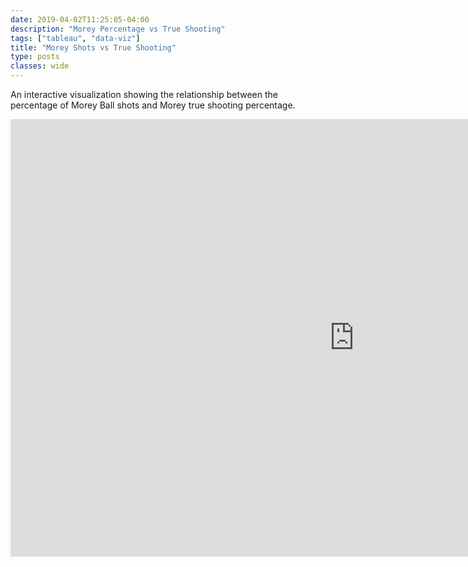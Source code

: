 ```yaml
---
date: 2019-04-02T11:25:05-04:00
description: "Morey Percentage vs True Shooting"
tags: ["tableau", "data-viz"]
title: "Morey Shots vs True Shooting"
type: posts
classes: wide
---
```


An interactive visualization showing the relationship between the percentage of Morey Ball shots and Morey true shooting percentage.  



<iframe seamless frameborder="0" src="https://public.tableau.com/views/MoreyBall/MoreyStats?:embed=y&:display_count=yes&:showVizHome=no" width = '1100' height = '700' scrolling='yes' ></iframe>    
